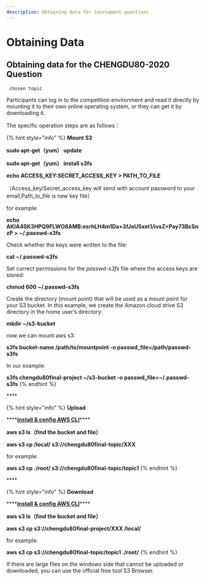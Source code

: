 ```yaml
---
description: Obtaining data for tournament questions
---
```


# Obtaining  Data

## Obtaining data for the CHENGDU80-2020 Question

```text
 chosen topic
```

Participants can log in to the competition environment and read it directly by mounting it to their own online operating system, or they can get it by downloading it.

The specific operation steps are as follows：

{% hint style="info" %}
**Mount S3**

**sudo apt-get（yum） update**

**sudo apt-get（yum） install s3fs**

**echo ACCESS\_KEY:SECRET\_ACCESS\_KEY &gt; PATH\_TO\_FILE**

（Access\_key/Secret\_access\_key will send with account password to your email,Path\_to\_file is new key file）

for example:

**echo AKIA4SK3HPQ9FLWO8AMB:esrhLH4m1Da+3fJoU5xet1/ivsZ+Pay73BcSnzP &gt; ~/.passwd-s3fs**

Check whether the keys were written to the file:

**cat ~/.passwd-s3fs**

Set correct permissions for the _passwd-s3fs_ file where the access keys are stored:

**chmod 600 ~/.passwd-s3fs**

Create the directory \(mount point\) that will be used as a mount point for your S3 bucket. In this example, we create the Amazon cloud drive S3 directory in the home user’s directory:

**mkdir ~/s3-bucket**

now we can mount aws s3:

**s3fs bucket-name /path/to/mountpoint -o passwd\_file=/path/passwd-s3fs**

In our example:

**s3fs chengdu80final-project ~/s3-bucket -o passwd\_file=~/.passwd-s3fs**
{% endhint %}

\*\*\*\*

{% hint style="info" %}
**Upload**

\*\*\*\*[**install & config AWS CLI**](../service-documents/aws-cli.md)\*\*\*\*

**aws s3 ls（find the bucket and file）**

**aws s3 cp /local/ s3://chengdu80final-topic/XXX**

for example:

**aws s3 cp ./root/ s3://chengdu80final-topic/topic1**
{% endhint %}

\*\*\*\*

{% hint style="info" %}
**Download**

\*\*\*\*[**install & config AWS CLI**](../service-documents/aws-cli.md)\*\*\*\*

**aws s3 ls（find the bucket and file）**

**aws s3 cp s3://chengdu80final-project/XXX /local/**

for example:

**aws s3 cp s3://chengdu80final-topic/topic1 ./root/**
{% endhint %}

If there are large files on the windows side that cannot be uploaded or downloaded, you can use the official free tool S3 Browser.

